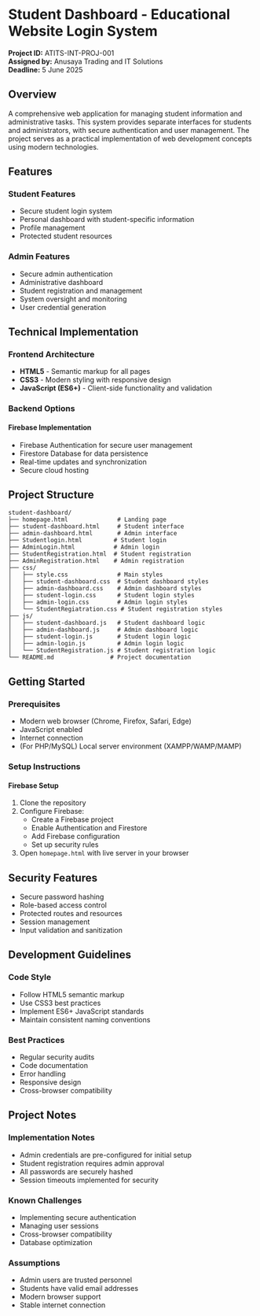 # Student Dashboard - Educational Website Login System

**Project ID:** ATITS-INT-PROJ-001  
**Assigned by:** Anusaya Trading and IT Solutions  
**Deadline:** 5 June 2025

## Overview

A comprehensive web application for managing student information and administrative tasks. This system provides separate interfaces for students and administrators, with secure authentication and user management. The project serves as a practical implementation of web development concepts using modern technologies.

## Features

### Student Features
- Secure student login system
- Personal dashboard with student-specific information
- Profile management
- Protected student resources

### Admin Features
- Secure admin authentication
- Administrative dashboard
- Student registration and management
- System oversight and monitoring
- User credential generation

## Technical Implementation

### Frontend Architecture
- **HTML5** - Semantic markup for all pages
- **CSS3** - Modern styling with responsive design
- **JavaScript (ES6+)** - Client-side functionality and validation

### Backend Options

#### Firebase Implementation
- Firebase Authentication for secure user management
- Firestore Database for data persistence
- Real-time updates and synchronization
- Secure cloud hosting

## Project Structure

```
student-dashboard/
├── homepage.html              # Landing page
├── student-dashboard.html     # Student interface
├── admin-dashboard.html       # Admin interface
├── Studentlogin.html         # Student login
├── AdminLogin.html           # Admin login
├── StudentRegistration.html  # Student registration
├── AdminRegistration.html    # Admin registration
├── css/
│   ├── style.css              # Main styles
│   ├── student-dashboard.css  # Student dashboard styles
│   ├── admin-dashboard.css    # Admin dashboard styles
│   ├── student-login.css      # Student login styles
│   ├── admin-login.css        # Admin login styles
│   └── StudentRegiatration.css # Student registration styles
├── js/
│   ├── student-dashboard.js   # Student dashboard logic
│   ├── admin-dashboard.js     # Admin dashboard logic
│   ├── student-login.js       # Student login logic
│   ├── admin-login.js         # Admin login logic
│   └── StudentRegistration.js # Student registration logic
└── README.md                # Project documentation
```

## Getting Started

### Prerequisites
- Modern web browser (Chrome, Firefox, Safari, Edge)
- JavaScript enabled
- Internet connection
- (For PHP/MySQL) Local server environment (XAMPP/WAMP/MAMP)

### Setup Instructions

#### Firebase Setup
1. Clone the repository
2. Configure Firebase:
   - Create a Firebase project
   - Enable Authentication and Firestore
   - Add Firebase configuration
   - Set up security rules
3. Open `homepage.html` with live server in your browser


## Security Features

- Secure password hashing
- Role-based access control
- Protected routes and resources
- Session management
- Input validation and sanitization

## Development Guidelines

### Code Style
- Follow HTML5 semantic markup
- Use CSS3 best practices
- Implement ES6+ JavaScript standards
- Maintain consistent naming conventions

### Best Practices
- Regular security audits
- Code documentation
- Error handling
- Responsive design
- Cross-browser compatibility

## Project Notes

### Implementation Notes
- Admin credentials are pre-configured for initial setup
- Student registration requires admin approval
- All passwords are securely hashed
- Session timeouts implemented for security

### Known Challenges
- Implementing secure authentication
- Managing user sessions
- Cross-browser compatibility
- Database optimization

### Assumptions
- Admin users are trusted personnel
- Students have valid email addresses
- Modern browser support
- Stable internet connection
